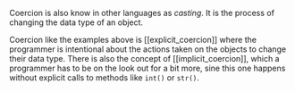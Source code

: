 Coercion is also know in other languages as _casting_. It is the process of changing the data type of an object. 

Coercion like the examples above is [[explicit_coercion]] where the programmer is intentional about the actions taken on the objects to change their data type. There is also the concept of [[implicit_coercion]], which a programmer has to be on the look out for  a bit more, sine this one happens without explicit calls to methods like `int()` or `str()`.

